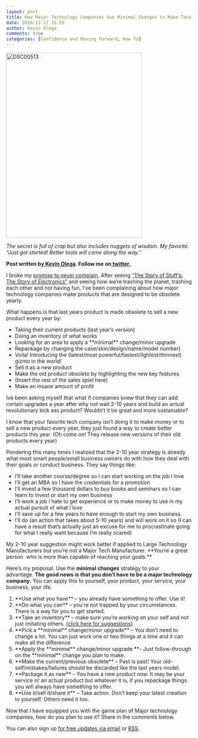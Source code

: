```yaml
---
layout: post
title: How Major Technology Companies Use Minimal Changes to Make Tons of Cash (and How You Can Use It)
date: 2010-11-17 15:55
author: Kevin Olega
comments: true
categories: [Confidence and Moving Forward, How To]
---
```

<a title="DSC00513 by Kevin Olega, on Flickr" href="http://www.flickr.com/photos/kevinolega/5125309498/"><img src="http://farm5.static.flickr.com/4087/5125309498_6ca7bd07f9.jpg" alt="DSC00513" width="367" height="500" /></a>

<em>The secret is full of crap but also includes nuggets of wisdom. My favorite. “Just get started! Better tools will come along the way.”</em>

**Post written by<a href="http://minimalchanges.com/about"> Kevin Olega</a>. Follow me on<a href="http://twitter.com/kevinolega"> twitter.</a>**

I broke my <a href="http://minimalchanges.com/blog/never-complain-promise/">promise to never complain</a>. After seeing <a href="http://www.youtube.com/watch?v=sW_7i6T_H78&amp;feature=youtu.be&amp;a">“The Story of Stuff’s: The Story of Electronics”</a> and seeing how we’re trashing the planet, trashing each other and not having fun, I’ve been complaining about how major technology companies make products that are designed to be obsolete yearly.

What happens is that last years product is made obsolete to sell a new product every year by:
<ul>
	<li>Taking their current products (last year’s version)</li>
	<li>Doing an inventory of what works</li>
	<li>Looking for an area to apply a **minimal** change/minor upgrade</li>
	<li>Repackage by changing the case/skin/design/name/model number)</li>
	<li>Voila! Introducing the (latest/most powerful/fastest/lightest/thinnest) gizmo in the world!</li>
	<li>Sell it as a new product</li>
	<li>Make the old product obsolete by highlighting the new key features</li>
	<li>(Insert the rest of the sales spiel here)</li>
	<li>Make an insane amount of profit</li>
</ul>
Ive been asking myself that what if companies knew that they can add certain upgrades a year after why not wait 2-10 years and build an actual revolutionary kick ass product? Wouldn’t it be great and more sustainable?

I know that your favorite tech company isn’t doing it to make money or to sell a new product every year, they just found a way to create better products this year. (Oh come on! They release new versions of their old products every year)

Pondering this many times I realized that the 2-10 year strategy is already what most smart people/small business owners do with how they deal with their goals or conduct business. They say things like:
<ul>
	<li>I’ll take another course/degree so I can start working on the job I love</li>
	<li>I’ll get an MBA so I have the credentials for a promotion</li>
	<li>I’ll invest a few thousand dollars to buy books and seminars so I can learn to invest or start my own business</li>
	<li>I’ll work a job I hate to get experience or to make money to use in my actual pursuit of what I love</li>
	<li>I’ll save up for a few years to have enough to start my own business.</li>
	<li>I’ll do (an action that takes about 5-10 years) and will work on it so (I can have a result that’s actually just an excuse for me to procrastinate going for what I really want because I’m really scared)</li>
</ul>
My 2-10 year suggestion might work better if applied to Large Technology Manufacturers but you’re not a Major Tech Manufacturer. **You’re a great person  who is more than capable of reaching your goals.**

Here’s my proposal. Use the **minimal** **changes** strategy to your advantage. **The good news is that you don’t have to be a major technology company**. You can apply this to yourself, your product, your service, your business, your life.
<ol>
	<li>**Use what you have** – you already have something to offer. Use it!</li>
	<li>**Do what you can** – you’re not trapped by your circumstances. There is a way for you to get started.</li>
	<li>**Take an inventory** – make sure you’re working on your self and not just imitating others. <a href="http://minimalchanges.com/blog/how-to-be-awesomely-confident-for-shy-people-only/">(click here for suggestions)</a></li>
	<li>**Pick a **minimal** change/minor upgrade** – You don’t need to change a lot. You can just work one or two things at a time and it can make all the difference</li>
	<li>**Apply the **minimal** change/minor upgrade **- Just follow-through on the **minimal** change you plan to make.</li>
	<li>**Make the current/previous obsolete** – Past is past! Your old-self/mistakes/failures should be discarded like the last years model.</li>
	<li>**Package it as new** – You have a new product now. It may be your service or an actual product but whatever it is, if you repackage things you will always have something to offer.</li>
	<li>**Use it/sell it/share it** – Take action. Don’t keep your latest creation to yourself. Others need it too.</li>
</ol>
Now that I have equipped you with the game plan of Major technology companies, how do you plan to use it? Share in the comments below.

You can also sign up <a href="http://feedburner.google.com/fb/a/mailverify?uri=Minimalchangescom">for free updates via email</a> or <a href="http://feeds.feedburner.com/minimalchangescom">RSS</a>.
